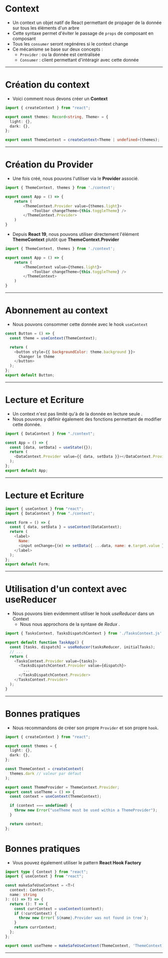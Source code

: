 # Context

- Un context un objet natif de React permettant de propager de la donnée sur tous les éléments d'un arbre
- Cette syntaxe permet d'éviter le passage de `props` de composant en composant
- Tous les `consumer` seront regénéres si le context change
- Ce mécanisme se base sur deux concepts :
  - `Provider` : ou la donnée est centralisée
  - `Consumer` : client permettant d'intéragir avec cette donnée

---

# Création du context

- Voici comment nous devons créer un **Context**

```typescript
import { createContext } from "react";

export const themes: Record<string, Theme> = {
  light: {},
  dark: {},
};

export const ThemeContext = createContext<Theme | undefined>(themes);
```

---

# Création du Provider

- Une fois créé, nous pouvons l'utiliser via le **Provider** associé.

```typescript
import { ThemeContext, themes } from './context';

export const App = () => {
    return (
        <ThemeContext.Provider value={themes.light}>
            <Toolbar changeTheme={this.toggleTheme} />
        </ThemeContext.Provider>
    )
}
```

- Depuis **React 19**, nous pouvons utiliser directement l'élément **ThemeContext** plutôt que **ThemeContext.Provider**

```typescript
import { ThemeContext, themes } from './context';

export const App = () => {
    return (
        <ThemeContext value={themes.light}>
            <Toolbar changeTheme={this.toggleTheme} />
        </ThemeContext>
    )
}
```

---

# Abonnement au context

- Nous pouvons consommer cette donnée avec le hook `useContext`

```javascript
const Button = () => {
  const theme = useContext(ThemeContext);

  return (
    <button style={{ backgroundColor: theme.background }}>
      Changer le thème
    </button>
  );
};
export default Button;
```

---

# Lecture et Ecriture

- Un context n'est pas limité qu'à de la donnée en lecture seule .
- Nous pouvons y définir également des fonctions permettant de modifier cette donnée.

```javascript
import { DataContext } from "./context";

const App = () => {
  const [data, setData] = useState({});
  return (
    <DataContext.Provider value={{ data, setData }}></DataContext.Provider>
  );
};
export default App;
```

---

# Lecture et Ecriture

```javascript
import { useContext } from "react";
import { DataContext } from "./context";

const Form = () => {
  const { data, setData } = useContext(DataContext);
  return (
    <label>
      Name:
      <input onChange={(e) => setData({ ...data, name: e.target.value })} />
    </label>
  );
};
export default Form;
```

---

# Utilisation d'un context avec useReducer

- Nous pouvons bien evidemment utiliser le hook _useReducer_ dans un Context
  - Nous nous approchons de la syntaxe de _Redux_ .

```typescript
import { TasksContext, TasksDispatchContext } from './TasksContext.js';

export default function TaskApp() {
  const [tasks, dispatch] = useReducer(tasksReducer, initialTasks);
  // ...
  return (
    <TasksContext.Provider value={tasks}>
      <TasksDispatchContext.Provider value={dispatch}>
        ...
      </TasksDispatchContext.Provider>
    </TasksContext.Provider>
  );
}
```

---

# Bonnes pratiques

- Nous recommandons de créer son propre `Provider` et son propre `hook`.

```typescript
import { createContext } from "react";

export const themes = {
  light: {},
  dark: {},
};

const ThemeContext = createContext(
  themes.dark // valeur par défaut
);

export const ThemeProvider = ThemeContext.Provider;
export const useTheme = () => {
  const context = useContext(ThemeContext);

  if (context === undefined) {
    throw new Error("useTheme must be used within a ThemeProvider");
  }

  return context;
};
```

# Bonnes pratiques

- Vous pouvez également utiliser le pattern **React Hook Factory**

```typescript
import type { Context } from "react";
import { useContext } from "react";

const makeSafeUseContext = <T>(
  context: Context<T>,
  name: string
): (() => T) => {
  return (): T => {
    const currContext = useContext(context);
    if (!currContext) {
      throw new Error(`${name}.Provider was not found in tree`);
    }
    return currContext;
  };
};

export const useTheme = makeSafeUseContext(ThemeContext, 'ThemeContext);
```

---
